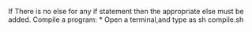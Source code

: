 If There is no else for any if statement then the appropriate else must be added.
Compile a program:
	* Open a terminal,and type as
		sh compile.sh
	